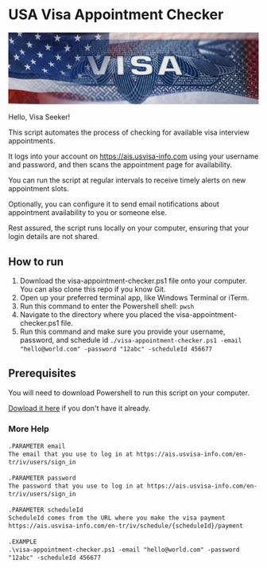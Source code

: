 # USA Visa Appointment Checker

![Example Image](./visa-logo.jpg)

Hello, Visa Seeker!

This script automates the process of checking for available visa interview appointments. 

It logs into your account on https://ais.usvisa-info.com using your username and password, and then scans the appointment page for availability. 

You can run the script at regular intervals to receive timely alerts on new appointment slots. 

Optionally, you can configure it to send email notifications about appointment availability to you or someone else. 

Rest assured, the script runs locally on your computer, ensuring that your login details are not shared. 


## How to run

1. Download the visa-appointment-checker.ps1 file onto your computer. You can also clone this repo if you know Git.
1. Open up your preferred terminal app, like Windows Terminal or iTerm.
2. Run this command to enter the Powershell shell: `pwsh`
3. Navigate to the directory where you placed the visa-appointment-checker.ps1 file.
4. Run this command and make sure you provide your username, password, and schedule id `./visa-appointment-checker.ps1 -email "hello@world.com" -password "12abc" -scheduleId 456677`

## Prerequisites

You will need to download Powershell to run this script on your computer.

[Dowload it here](https://learn.microsoft.com/en-us/powershell/scripting/install/installing-powershell?view=powershell-7.3) if you don't have it already. 

### More Help
```
.PARAMETER email
The email that you use to log in at https://ais.usvisa-info.com/en-tr/iv/users/sign_in

.PARAMETER password
The password that you use to log in at https://ais.usvisa-info.com/en-tr/iv/users/sign_in

.PARAMETER scheduleId
ScheduleId comes from the URL where you make the visa payment https://ais.usvisa-info.com/en-tr/iv/schedule/{scheduleId}/payment

.EXAMPLE
.\visa-appointment-checker.ps1 -email "hello@world.com" -password "12abc" -scheduleId 456677
```
